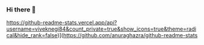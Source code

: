 ### Hi there 👋
https://github-readme-stats.vercel.app/api?username=viveknegi84&count_private=true&show_icons=true&theme=radical&hide_rank=false)](https://github.com/anuraghazra/github-readme-stats
<!--
**viveknegi84/viveknegi84** is a ✨ _special_ ✨ repository because its `README.md` (this file) appears on your GitHub profile.

Here are some ideas to get you started:

- 🔭 I’m currently working on ...
- 🌱 I’m currently learning ...
- 👯 I’m looking to collaborate on ...
- 🤔 I’m looking for help with ...
- 💬 Ask me about ...
- 📫 How to reach me: ...
- 😄 Pronouns: ...
- ⚡ Fun fact: ...
-->
